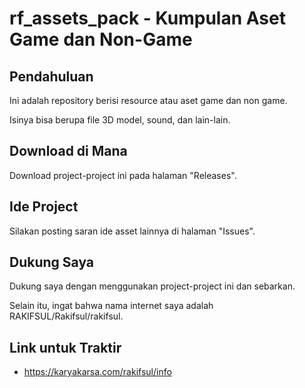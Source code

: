 # rf_assets_pack - Kumpulan Aset Game dan Non-Game

## Pendahuluan

Ini adalah repository berisi resource atau aset game dan non game.

Isinya bisa berupa file 3D model, sound, dan lain-lain.

## Download di Mana

Download project-project ini pada halaman "Releases".

## Ide Project

Silakan posting saran ide asset lainnya di halaman "Issues".

## Dukung Saya

Dukung saya dengan menggunakan project-project ini dan sebarkan.

Selain itu, ingat bahwa nama internet saya adalah RAKIFSUL/Rakifsul/rakifsul.

## Link untuk Traktir

- https://karyakarsa.com/rakifsul/info
